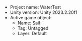 <!-- UNITY CODE ASSIST INSTRUCTIONS START -->
- Project name: WaterTest
- Unity version: Unity 2023.2.20f1
- Active game object:
  - Name: Sail
  - Tag: Untagged
  - Layer: Default
<!-- UNITY CODE ASSIST INSTRUCTIONS END -->
